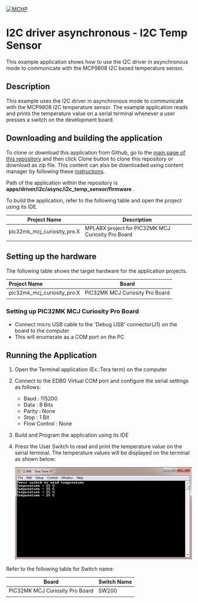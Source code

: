 [![MCHP](https://www.microchip.com/ResourcePackages/Microchip/assets/dist/images/logo.png)](https://www.microchip.com)

# I2C driver asynchronous - I2C Temp Sensor

This example application shows how to use the I2C driver in asynchronous mode to communicate with the MCP9808 I2C based temperature sensor.

## Description

This example uses the I2C driver in asynchronous mode to communicate with the MCP9808 I2C temperature sensor. The example application reads and prints the temperature value on a serial terminal whenever a user presses a switch on the development board.

## Downloading and building the application

To clone or download this application from Github, go to the [main page of this repository](https://github.com/Microchip-MPLAB-Harmony/core_apps_pic32mk) and then click Clone button to clone this repository or download as zip file.
This content can also be downloaded using content manager by following these [instructions](https://github.com/Microchip-MPLAB-Harmony/contentmanager/wiki).

Path of the application within the repository is **apps/driver/i2c/async/i2c_temp_sensor/firmware** .

To build the application, refer to the following table and open the project using its IDE.

| Project Name      | Description                                    |
| ----------------- | ---------------------------------------------- |
| pic32mk_mcj_curiosity_pro.X | MPLABX project for PIC32MK MCJ Curiosity Pro Board |
|||

## Setting up the hardware

The following table shows the target hardware for the application projects.

| Project Name| Board|
|:---------|:---------:|
| pic32mk_mcj_curiosity_pro.X | PIC32MK MCJ Curiosity Pro Board |
|||

### Setting up PIC32MK MCJ Curiosity Pro Board

- Connect micro USB cable to the 'Debug USB' connector(J1) on the board to the computer
- This will enumerate as a COM port on the PC

## Running the Application

1. Open the Terminal application (Ex.:Tera term) on the computer
2. Connect to the EDBG Virtual COM port and configure the serial settings as follows:
    - Baud : 115200
    - Data : 8 Bits
    - Parity : None
    - Stop : 1 Bit
    - Flow Control : None
3. Build and Program the application using its IDE
4. Press the User Switch to read and print the temperature value on the serial terminal. The temperature values will be displayed on the terminal as shown below:

    ![output_i2c_temp_sensor](./images/output_i2c_temp_sensor.png)

Refer to the following table for Switch name:

| Board | Switch Name |
| ----- | -------- |
|  PIC32MK MCJ Curiosity Pro Board | SW200 |
|||
